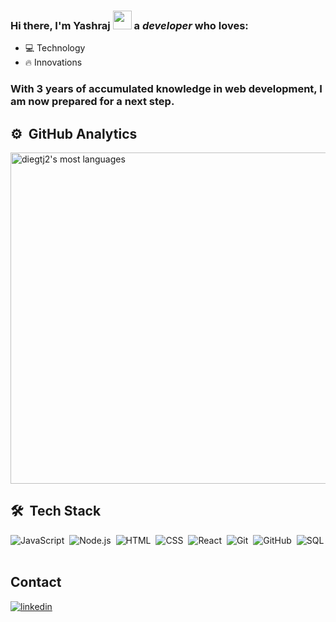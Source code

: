 ### Hi there, I'm Yashraj <img src="https://raw.githubusercontent.com/kaueMarques/kaueMarques/master/hi.gif" height="30px" style="max-width: 100%; display: inline-block;" data-target="animated-image.originalImage"> a *developer* who loves:
- 💻 Technology
- 🔥 Innovations

### With 3 years of accumulated knowledge in web development, I am now prepared for a next step.

## ⚙️ &nbsp;GitHub Analytics
<img width="530em" src="https://github-readme-stats.vercel.app/api/top-langs/?username=diegtj2&layout=compact&theme=vision-friendly-dark" alt="diegtj2's most languages"/>

## 🛠 &nbsp;Tech Stack

![JavaScript](https://img.shields.io/badge/-JavaScript-05122A?style=flat&logo=javascript)&nbsp;
![Node.js](https://img.shields.io/badge/-Node.js-05122A?style=flat&logo=node.js)&nbsp;
![HTML](https://img.shields.io/badge/-HTML-05122A?style=flat&logo=HTML5)&nbsp;
![CSS](https://img.shields.io/badge/-CSS-05122A?style=flat&logo=CSS3&logoColor=1572B6)&nbsp;
![React](https://img.shields.io/badge/-React-05122A?style=flat&logo=react)&nbsp;
![Git](https://img.shields.io/badge/-Git-05122A?style=flat&logo=git)&nbsp;
![GitHub](https://img.shields.io/badge/-GitHub-05122A?style=flat&logo=github)&nbsp;
![SQL](https://img.shields.io/badge/-SQL-05122A?style=flat&logo=mysql)&nbsp;

## Contact

<a href="https://www.linkedin.com/in/yashraj8959/" target="_blank">
  <img align="center" src="https://img.shields.io/badge/-DiegoJanuario-05122A?style=flat&logo=linkedin" alt="linkedin"/>
</a>

<!--
**Yashraj8959/Yashraj8959** is a ✨ _special_ ✨ repository because its `README.md` (this file) appears on your GitHub profile.

Here are some ideas to get you started:

- 🔭 I’m currently working on ...
- 🌱 I’m currently learning ...
- 👯 I’m looking to collaborate on ...
- 🤔 I’m looking for help with ...
- 💬 Ask me about ...
- 📫 How to reach me: ...
- 😄 Pronouns: ...
- ⚡ Fun fact: ...
-->
